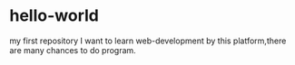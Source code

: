 # hello-world
my first repository
I want to learn web-development by this platform,there are many chances to do program.
